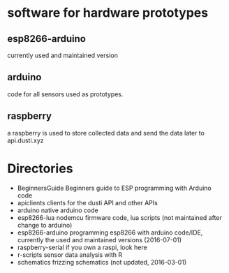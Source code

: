 # software for hardware prototypes

## esp8266-arduino  

currently used and maintained version

## arduino

code for all sensors used as prototypes.

## raspberry

a raspberry is used to store collected data and send the data later to api.dusti.xyz

# Directories 

* BeginnersGuide	Beginners guide to ESP programming with Arduino code
* apiclients	clients for the dusti API and other APIs
* arduino	native arduino code
* esp8266-lua	nodemcu firmware code, lua scripts (not maintained after change to arduino)
* esp8266-arduino	programming esp8266 with arduino code/IDE, currently the used and maintained versions (2016-07-01)
* raspberry-serial	if you own a raspi, look here
* r-scripts	sensor data analysis with R
* schematics	frizzing schematics (not updated, 2016-03-01)

